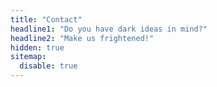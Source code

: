 ```yaml
---
title: "Contact"
headline1: "Do you have dark ideas in mind?"
headline2: "Make us frightened!"
hidden: true
sitemap:
  disable: true
---
```

